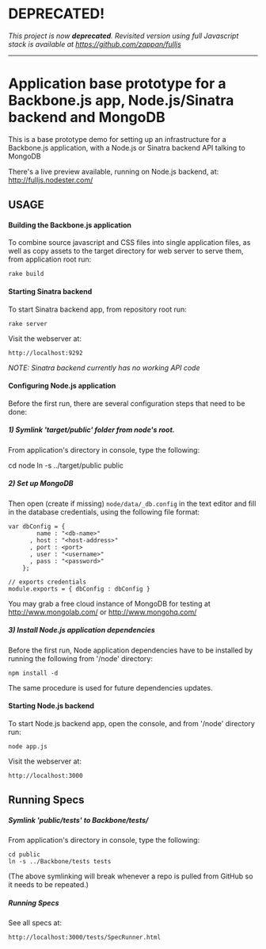 # DEPRECATED!

_This project is now **deprecated**. Revisited version using full Javascript 
stack is available at <https://github.com/zappan/fulljs>_

-----

# Application base prototype for a Backbone.js app, Node.js/Sinatra backend and MongoDB

This is a base prototype demo for setting up an infrastructure for a Backbone.js application, with a Node.js or Sinatra backend API talking to MongoDB

There's a live preview available, running on Node.js backend, at: <http://fulljs.nodester.com/>


## USAGE

#### Building the Backbone.js application

To combine source javascript and CSS files into single application files, as well as copy assets to the target directory for web server to serve them, from application root run:

    rake build


#### Starting Sinatra backend

To start Sinatra backend app, from repository root run:

    rake server

Visit the webserver at:

    http://localhost:9292

_NOTE: Sinatra backend currently has no working API code_

#### Configuring Node.js application

Before the first run, there are several configuration steps that need to be done:

##### 1) Symlink 'target/public' folder from node's root.

From application's directory in console, type the following:

  cd node
  ln -s ../target/public public

##### 2) Set up MongoDB

Then open (create if missing) `node/data/_db.config` in the text editor and fill in the database credentials, using the following file format:

    var dbConfig = {
            name : "<db-name>"
          , host : "<host-address>"
          , port : <port>
          , user : "<username>"
          , pass : "<password>"
        };

    // exports credentials
    module.exports = { dbConfig : dbConfig }

You may grab a free cloud instance of MongoDB for testing at http://www.mongolab.com/ or http://www.mongohq.com/

##### 3) Install Node.js application dependencies

Before the first run, Node application dependencies have to be installed by running the following from '/node' directory:

    npm install -d

The same procedure is used for future dependencies updates.


#### Starting Node.js backend

To start Node.js backend app, open the console, and from '/node' directory run:

    node app.js

Visit the webserver at:

    http://localhost:3000


## Running Specs

##### Symlink 'public/tests' to Backbone/tests/

From application's directory in console, type the following:

    cd public
    ln -s ../Backbone/tests tests

(The above symlinking will break whenever a repo is pulled from GitHub so it needs to be repeated.)


##### Running Specs

See all specs at:

    http://localhost:3000/tests/SpecRunner.html
